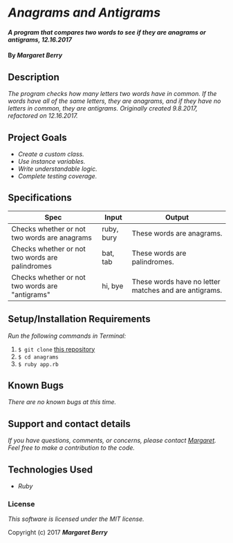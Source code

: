 # _Anagrams and Antigrams_

#### _A program that compares two words to see if they are anagrams or antigrams, 12.16.2017_

#### By _**Margaret Berry**_

## Description
_The program checks how many letters two words have in common.  If the words have all of the same letters, they are anagrams, and if they have no letters in common, they are antigrams. Originally created 9.8.2017, refactored on 12.16.2017._

## Project Goals
* _Create a custom class._
* _Use instance variables._
* _Write understandable logic._
* _Complete testing coverage._

## Specifications

| Spec              | Input | Output |
|-------------------|-------|--------|
| Checks whether or not two words are anagrams     | ruby, bury    | These words are anagrams.      |
| Checks whether or not two words are palindromes     | bat, tab    | These words are palindromes.      |
| Checks whether or not two words are "antigrams"     | hi, bye    | These words have no letter matches and are antigrams.      |

## Setup/Installation Requirements
_Run the following commands in Terminal:_

1. `$ git clone` [this repository](https://github.com/codemargaret/anagrams.git)
2. `$ cd anagrams`
3. `$ ruby app.rb`

## Known Bugs
_There are no known bugs at this time._

## Support and contact details

_If you have questions, comments, or concerns, please contact [Margaret](codeberry1@gmail.com).  Feel free to make a contribution to the code._

## Technologies Used
* _Ruby_

### License
*This software is licensed under the MIT license.*

Copyright (c) 2017 **_Margaret Berry_**
